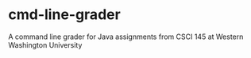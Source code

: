 # cmd-line-grader
A command line grader for Java assignments from CSCI 145 at Western Washington University

